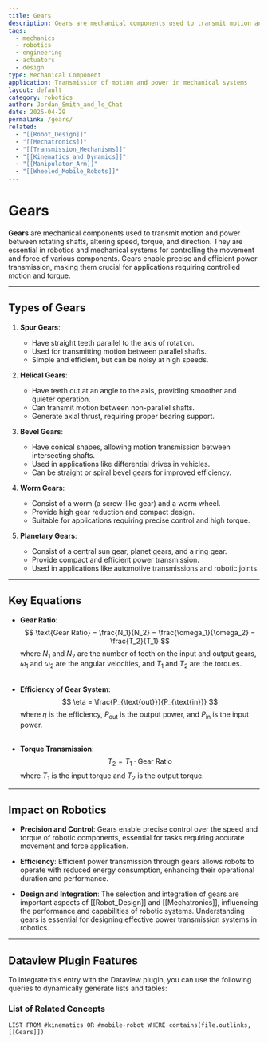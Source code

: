 ```yaml
---
title: Gears
description: Gears are mechanical components used to transmit motion and power between rotating shafts, altering speed, torque, and direction.
tags:
  - mechanics
  - robotics
  - engineering
  - actuators
  - design
type: Mechanical Component
application: Transmission of motion and power in mechanical systems
layout: default
category: robotics
author: Jordan_Smith_and_le_Chat
date: 2025-04-29
permalink: /gears/
related:
  - "[[Robot_Design]]"
  - "[[Mechatronics]]"
  - "[[Transmission_Mechanisms]]"
  - "[[Kinematics_and_Dynamics]]"
  - "[[Manipulator_Arm]]"
  - "[[Wheeled_Mobile_Robots]]"
---
```


# Gears

**Gears** are mechanical components used to transmit motion and power between rotating shafts, altering speed, torque, and direction. They are essential in robotics and mechanical systems for controlling the movement and force of various components. Gears enable precise and efficient power transmission, making them crucial for applications requiring controlled motion and torque.

---

## Types of Gears

1. **Spur Gears**:
   - Have straight teeth parallel to the axis of rotation.
   - Used for transmitting motion between parallel shafts.
   - Simple and efficient, but can be noisy at high speeds.

2. **Helical Gears**:
   - Have teeth cut at an angle to the axis, providing smoother and quieter operation.
   - Can transmit motion between non-parallel shafts.
   - Generate axial thrust, requiring proper bearing support.

3. **Bevel Gears**:
   - Have conical shapes, allowing motion transmission between intersecting shafts.
   - Used in applications like differential drives in vehicles.
   - Can be straight or spiral bevel gears for improved efficiency.

4. **Worm Gears**:
   - Consist of a worm (a screw-like gear) and a worm wheel.
   - Provide high gear reduction and compact design.
   - Suitable for applications requiring precise control and high torque.

5. **Planetary Gears**:
   - Consist of a central sun gear, planet gears, and a ring gear.
   - Provide compact and efficient power transmission.
   - Used in applications like automotive transmissions and robotic joints.

---

## Key Equations

- **Gear Ratio**:
  $$
  \text{Gear Ratio} = \frac{N_1}{N_2} = \frac{\omega_1}{\omega_2} = \frac{T_2}{T_1}
  $$
  where $N_1$ and $N_2$ are the number of teeth on the input and output gears, $\omega_1$ and $\omega_2$ are the angular velocities, and $T_1$ and $T_2$ are the torques.
  <br></br>

- **Efficiency of Gear System**:
  $$
  \eta = \frac{P_{\text{out}}}{P_{\text{in}}}
  $$
  where $\eta$ is the efficiency, $P_{\text{out}}$ is the output power, and $P_{\text{in}}$ is the input power.
  <br></br>

- **Torque Transmission**:
  $$
  T_2 = T_1 \cdot \text{Gear Ratio}
  $$
  where $T_1$ is the input torque and $T_2$ is the output torque.

---

## Impact on Robotics

- **Precision and Control**: Gears enable precise control over the speed and torque of robotic components, essential for tasks requiring accurate movement and force application.

- **Efficiency**: Efficient power transmission through gears allows robots to operate with reduced energy consumption, enhancing their operational duration and performance.

- **Design and Integration**: The selection and integration of gears are important aspects of [[Robot_Design]] and [[Mechatronics]], influencing the performance and capabilities of robotic systems. Understanding gears is essential for designing effective power transmission systems in robotics.

---

## Dataview Plugin Features

To integrate this entry with the Dataview plugin, you can use the following queries to dynamically generate lists and tables:

### List of Related Concepts
```dataview
LIST FROM #kinematics OR #mobile-robot WHERE contains(file.outlinks, [[Gears]])
